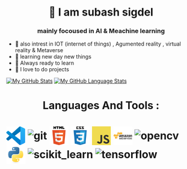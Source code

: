 



<h1 align="center">👋 I am subash sigdel</h1>

<h3 align="center">mainly focoused in AI & Meachine learning  </h3>




- 🔭 also intrest in IOT (internet of things) , Agumented reality , virtual reality & Metaverse
- 🌱 learning new day new things
- 🥅 Always ready to learn
- 👯 I love to do  projects



[![My GitHub Stats](https://github-readme-stats.vercel.app/api/?username=subash-5&count_private=true&theme=tokyonight&showicons=true)]()
[![My GitHub Language Stats](https://github-readme-stats.vercel.app/api/top-langs/?username=subash-5&langs_count=4&theme=tokyonight)]()


<h1 align="center"> Languages And Tools : <h1>


<img align="center" alt="Visual Studio Code" width="50" src="https://raw.githubusercontent.com/github/explore/80688e429a7d4ef2fca1e82350fe8e3517d3494d/topics/visual-studio-code/visual-studio-code.png" />
<img align="center" alt="git" width="50" src="https://www.vectorlogo.zone/logos/git-scm/git-scm-icon.svg" />
<img align="center" alt="HTML5" width="50" src="https://raw.githubusercontent.com/github/explore/80688e429a7d4ef2fca1e82350fe8e3517d3494d/topics/html/html.png"/>
<img align="center" alt="CSS3" width="50" src="https://raw.githubusercontent.com/github/explore/80688e429a7d4ef2fca1e82350fe8e3517d3494d/topics/css/css.png"/>
<img align="center" alt="JavaScript" width="50" src="https://raw.githubusercontent.com/github/explore/80688e429a7d4ef2fca1e82350fe8e3517d3494d/topics/javascript/javascript.png" />
<img align="center" src="https://raw.githubusercontent.com/devicons/devicon/master/icons/amazonwebservices/amazonwebservices-original-wordmark.svg" alt="aws" width="50" />
<img align="center" src="https://www.vectorlogo.zone/logos/opencv/opencv-icon.svg" alt="opencv" width="50"/> 
<img align="center" src="https://raw.githubusercontent.com/devicons/devicon/master/icons/python/python-original.svg" alt="python" width="50" />
<img align="center" src="https://upload.wikimedia.org/wikipedia/commons/0/05/Scikit_learn_logo_small.svg" alt="scikit_learn" width="50"/>
<img align="center" src="https://www.vectorlogo.zone/logos/tensorflow/tensorflow-icon.svg" alt="tensorflow" width="50"/>
